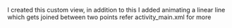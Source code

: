 I created this custom view, in addition to this I added animating a linear line which gets joined between two points refer activity_main.xml for more
